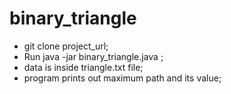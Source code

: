 # binary_triangle
* git clone project_url;
* Run java -jar binary_triangle.java ;
* data is inside triangle.txt file;
* program prints out maximum path and its value;

